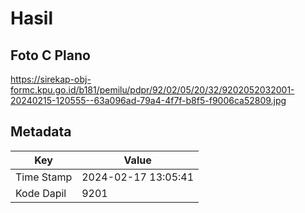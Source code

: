 # Hasil

## Foto C Plano

https://sirekap-obj-formc.kpu.go.id/b181/pemilu/pdpr/92/02/05/20/32/9202052032001-20240215-120555--63a096ad-79a4-4f7f-b8f5-f9006ca52809.jpg


## Metadata

| Key        | Value               |
| ---------- | ------------------- |
| Time Stamp | 2024-02-17 13:05:41 |
| Kode Dapil | 9201                |




